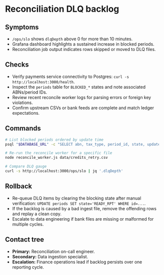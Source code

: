 # Reconciliation DLQ backlog

## Symptoms
- `/ops/slo` shows `dlqDepth` above 0 for more than 10 minutes.
- Grafana dashboard highlights a sustained increase in blocked periods.
- Reconciliation job output indicates rows skipped or moved to DLQ files.

## Checks
- Verify payments service connectivity to Postgres: `curl -s http://localhost:3000/health`.
- Inspect the `periods` table for `BLOCKED_*` states and note associated ABNs/period IDs.
- Review recent reconcile worker logs for parsing errors or foreign key violations.
- Confirm upstream CSVs or bank feeds are complete and match ledger expectations.

## Commands
```bash
# List blocked periods ordered by update time
psql "$DATABASE_URL" -c "SELECT abn, tax_type, period_id, state, updated_at FROM periods WHERE state LIKE 'BLOCKED%' ORDER BY updated_at DESC LIMIT 20;"

# Re-run the reconcile worker for a specific file
node reconcile_worker.js data/credits_retry.csv

# Compare DLQ gauge
curl -s http://localhost:3000/ops/slo | jq '.dlqDepth'
```

## Rollback
- Re-queue DLQ items by clearing the blocking state after manual verification: `UPDATE periods SET state='READY_RPT' WHERE id=...`.
- If the backlog is caused by a bad ingest file, remove the offending rows and replay a clean copy.
- Escalate to data engineering if bank files are missing or malformed for multiple cycles.

## Contact tree
- **Primary:** Reconciliation on-call engineer.
- **Secondary:** Data ingestion specialist.
- **Escalation:** Finance operations lead if backlog persists over one reporting cycle.
